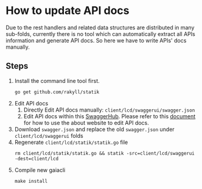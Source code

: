 # How to update API docs

Due to the rest handlers and related data structures are distributed in many sub-folds, currently there is no tool which can automatically extract all APIs information and generate API docs. So here we have to write APIs' docs manually.

## Steps
 
1. Install the command line tool first.
    ```
    go get github.com/rakyll/statik
    ```
2. Edit API docs
    1. Directly Edit API docs manually: `client/lcd/swaggerui/swagger.json`
    2. Edit API docs within this [SwaggerHub](https://app.swaggerhub.com). Please refer to this [document](https://app.swaggerhub.com/help/index) for how to use the about website to edit API docs.
3. Download `swagger.json` and replace the old `swagger.json` under `client/lcd/swaggerui` folds
4. Regenerate `client/lcd/statik/statik.go` file
    ```
    rm client/lcd/statik/statik.go && statik -src=client/lcd/swaggerui -dest=client/lcd
    ```
5. Compile new gaiacli
    ```
    make install
    ```